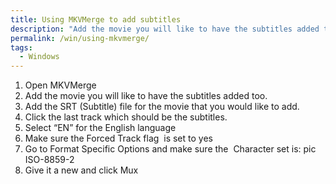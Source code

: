 ```yaml
---
title: Using MKVMerge to add subtitles
description: "Add the movie you will like to have the subtitles added too."
permalink: /win/using-mkvmerge/
tags:
  - Windows
---
```

  1. Open MKVMerge
  2. Add the movie you will like to have the subtitles added too.
  3. Add the SRT (Subtitle) file for the movie that you would like to add.
  4. Click the last track which should be the subtitles.
  5. Select &#8220;EN&#8221; for the English language
  6. Make sure the Forced Track flag  is set to yes
  7. Go to Format Specific Options and make sure the  Character set is: pic ISO-8859-2
  8. Give it a new and click Mux
